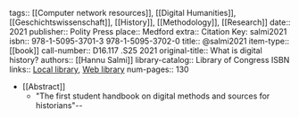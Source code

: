 tags:: [[Computer network resources]], [[Digital Humanities]], [[Geschichtswissenschaft]], [[History]], [[Methodology]], [[Research]]
date:: 2021
publisher:: Polity Press
place:: Medford
extra:: Citation Key: salmi2021
isbn:: 978-1-5095-3701-3 978-1-5095-3702-0
title:: @salmi2021
item-type:: [[book]]
call-number:: D16.117 .S25 2021
original-title:: What is digital history?
authors:: [[Hannu Salmi]]
library-catalog:: Library of Congress ISBN
links:: [Local library](zotero://select/groups/2386895/items/YD8392DI), [Web library](https://www.zotero.org/groups/2386895/items/YD8392DI)
num-pages:: 130

- [[Abstract]]
	- "The first student handbook on digital methods and sources for historians"--